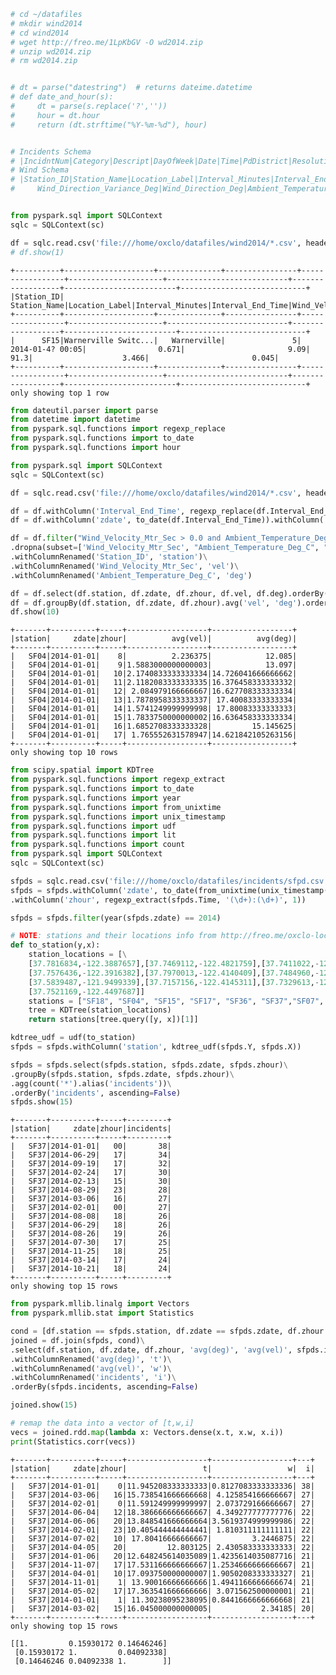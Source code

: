 

```python
# cd ~/datafiles
# mkdir wind2014
# cd wind2014
# wget http://freo.me/1LpKbGV -O wd2014.zip
# unzip wd2014.zip
# rm wd2014.zip


# dt = parse("datestring")  # returns dateime.datetime
# def date_and_hour(s):
#     dt = parse(s.replace('?',''))
#     hour = dt.hour
#     return (dt.strftime("%Y-%m-%d"), hour)


# Incidents Schema
# |IncidntNum|Category|Descript|DayOfWeek|Date|Time|PdDistrict|Resolution|Address|X|Y|Location|PdId|
# Wind Schema
# |Station_ID|Station_Name|Location_Label|Interval_Minutes|Interval_End_Time|Wind_Velocity_Mtr_Sec|
#     Wind_Direction_Variance_Deg|Wind_Direction_Deg|Ambient_Temperature_Deg_C|Global_Horizontal_Irradiance|
```


```python

```


```python
from pyspark.sql import SQLContext
sqlc = SQLContext(sc)

df = sqlc.read.csv('file:///home/oxclo/datafiles/wind2014/*.csv', header='true', inferSchema='true')
# df.show(1)
```

    +----------+--------------------+--------------+----------------+-----------------+---------------------+---------------------------+------------------+-------------------------+----------------------------+
    |Station_ID|        Station_Name|Location_Label|Interval_Minutes|Interval_End_Time|Wind_Velocity_Mtr_Sec|Wind_Direction_Variance_Deg|Wind_Direction_Deg|Ambient_Temperature_Deg_C|Global_Horizontal_Irradiance|
    +----------+--------------------+--------------+----------------+-----------------+---------------------+---------------------------+------------------+-------------------------+----------------------------+
    |      SF15|Warnerville Switc...|   Warnerville|               5| 2014-01-4? 00:05|                0.671|                       9.09|              91.3|                    3.466|                       0.045|
    +----------+--------------------+--------------+----------------+-----------------+---------------------+---------------------------+------------------+-------------------------+----------------------------+
    only showing top 1 row
    



```python
from dateutil.parser import parse
from datetime import datetime
from pyspark.sql.functions import regexp_replace
from pyspark.sql.functions import to_date
from pyspark.sql.functions import hour

from pyspark.sql import SQLContext
sqlc = SQLContext(sc)

df = sqlc.read.csv('file:///home/oxclo/datafiles/wind2014/*.csv', header='true', inferSchema='true')

df = df.withColumn('Interval_End_Time', regexp_replace(df.Interval_End_Time, '(.*)\\? (.*)', '$1 $2'))
df = df.withColumn('zdate', to_date(df.Interval_End_Time)).withColumn('zhour', hour(df.Interval_End_Time))

df = df.filter("Wind_Velocity_Mtr_Sec > 0.0 and Ambient_Temperature_Deg_C > 0.0")\
.dropna(subset=['Wind_Velocity_Mtr_Sec', "Ambient_Temperature_Deg_C", "Interval_End_Time", "Interval_Minutes"])\
.withColumnRenamed('Station_ID', 'station')\
.withColumnRenamed('Wind_Velocity_Mtr_Sec', 'vel')\
.withColumnRenamed('Ambient_Temperature_Deg_C', 'deg')

df = df.select(df.station, df.zdate, df.zhour, df.vel, df.deg).orderBy(df.station, df.zdate, df.zhour)
df = df.groupBy(df.station, df.zdate, df.zhour).avg('vel', 'deg').orderBy(df.station, df.zdate, df.zhour)
df.show(10)

```

    +-------+----------+-----+------------------+------------------+
    |station|     zdate|zhour|          avg(vel)|          avg(deg)|
    +-------+----------+-----+------------------+------------------+
    |   SF04|2014-01-01|    8|          2.236375|            12.085|
    |   SF04|2014-01-01|    9|1.5883000000000003|            13.097|
    |   SF04|2014-01-01|   10|2.1740833333333334|14.726041666666662|
    |   SF04|2014-01-01|   11|2.1182083333333335|16.376458333333332|
    |   SF04|2014-01-01|   12| 2.084979166666667|16.627708333333334|
    |   SF04|2014-01-01|   13|1.7878958333333337| 17.40083333333334|
    |   SF04|2014-01-01|   14|1.5741249999999998| 17.80083333333333|
    |   SF04|2014-01-01|   15|1.7833750000000002|16.636458333333334|
    |   SF04|2014-01-01|   16|1.6852708333333328|         15.145625|
    |   SF04|2014-01-01|   17| 1.765552631578947|14.621842105263156|
    +-------+----------+-----+------------------+------------------+
    only showing top 10 rows
    



```python
from scipy.spatial import KDTree
from pyspark.sql.functions import regexp_extract
from pyspark.sql.functions import to_date
from pyspark.sql.functions import year
from pyspark.sql.functions import from_unixtime
from pyspark.sql.functions import unix_timestamp
from pyspark.sql.functions import udf
from pyspark.sql.functions import lit
from pyspark.sql.functions import count
from pyspark.sql import SQLContext
sqlc = SQLContext(sc)

sfpds = sqlc.read.csv('file:///home/oxclo/datafiles/incidents/sfpd.csv', header='true', inferSchema='true')
sfpds = sfpds.withColumn('zdate', to_date(from_unixtime(unix_timestamp(sfpds.Date, 'MM/dd/yyy'))))\
.withColumn('zhour', regexp_extract(sfpds.Time, '(\d+):(\d+)', 1))

sfpds = sfpds.filter(year(sfpds.zdate) == 2014)

# NOTE: stations and their locations info from http://freo.me/oxclo-locate
def to_station(y,x):
    station_locations = [\
    [37.7816834,-122.3887657],[37.7469112,-122.4821759],[37.7411022,-120.8041510],[37.4834543,-122.3187302],\
    [37.7576436,-122.3916382],[37.7970013,-122.4140409],[37.7484960,-122.4567461],[37.7288155,-122.4210133],\
    [37.5839487,-121.9499339],[37.7157156,-122.4145311],[37.7329613,-122.5051491],[37.7575891,-122.3923824],\
    [37.7521169,-122.4497687]]
    stations = ["SF18", "SF04", "SF15", "SF17", "SF36", "SF37","SF07", "SF11", "SF12", "SF14", "SF16", "SF19", "SF34"]
    tree = KDTree(station_locations)
    return stations[tree.query([y, x])[1]]

kdtree_udf = udf(to_station)
sfpds = sfpds.withColumn('station', kdtree_udf(sfpds.Y, sfpds.X))

sfpds = sfpds.select(sfpds.station, sfpds.zdate, sfpds.zhour)\
.groupBy(sfpds.station, sfpds.zdate, sfpds.zhour)\
.agg(count('*').alias('incidents'))\
.orderBy('incidents', ascending=False)
sfpds.show(15)
```

    +-------+----------+-----+---------+
    |station|     zdate|zhour|incidents|
    +-------+----------+-----+---------+
    |   SF37|2014-01-01|   00|       38|
    |   SF37|2014-06-29|   17|       34|
    |   SF37|2014-09-19|   17|       32|
    |   SF37|2014-02-24|   17|       30|
    |   SF37|2014-02-13|   15|       30|
    |   SF37|2014-08-29|   23|       28|
    |   SF37|2014-03-06|   16|       27|
    |   SF37|2014-02-01|   00|       27|
    |   SF37|2014-08-08|   18|       26|
    |   SF37|2014-06-29|   18|       26|
    |   SF37|2014-08-26|   19|       26|
    |   SF37|2014-07-30|   17|       25|
    |   SF37|2014-11-25|   18|       25|
    |   SF37|2014-03-14|   17|       24|
    |   SF37|2014-10-21|   18|       24|
    +-------+----------+-----+---------+
    only showing top 15 rows
    



```python
from pyspark.mllib.linalg import Vectors
from pyspark.mllib.stat import Statistics

cond = [df.station == sfpds.station, df.zdate == sfpds.zdate, df.zhour == sfpds.zhour]
joined = df.join(sfpds, cond)\
.select(df.station, df.zdate, df.zhour, 'avg(deg)', 'avg(vel)', sfpds.incidents)\
.withColumnRenamed('avg(deg)', 't')\
.withColumnRenamed('avg(vel)', 'w')\
.withColumnRenamed('incidents', 'i')\
.orderBy(sfpds.incidents, ascending=False)

joined.show(15)

# remap the data into a vector of [t,w,i]
vecs = joined.rdd.map(lambda x: Vectors.dense(x.t, x.w, x.i))
print(Statistics.corr(vecs))
```

    +-------+----------+-----+------------------+------------------+---+
    |station|     zdate|zhour|                 t|                 w|  i|
    +-------+----------+-----+------------------+------------------+---+
    |   SF37|2014-01-01|    0|11.945208333333333|0.8127083333333336| 38|
    |   SF37|2014-03-06|   16|15.738541666666668| 4.125854166666667| 27|
    |   SF37|2014-02-01|    0|11.591249999999997| 2.073729166666667| 27|
    |   SF37|2014-06-04|   12|18.386666666666667| 4.349277777777776| 22|
    |   SF37|2014-06-06|   20|13.848541666666664|3.5619374999999986| 22|
    |   SF37|2014-02-01|   23|10.405444444444441| 1.810311111111111| 22|
    |   SF37|2014-07-02|   10| 17.80416666666667|         3.2446875| 22|
    |   SF37|2014-04-05|   20|         12.803125| 2.430583333333333| 22|
    |   SF37|2014-01-06|   20|12.648245614035089|1.4235614035087716| 21|
    |   SF37|2014-11-07|   17|17.531166666666667|1.2534666666666667| 21|
    |   SF37|2014-04-01|   10|17.093750000000007|1.9050208333333327| 21|
    |   SF37|2014-11-01|    1| 13.90016666666666|1.4941166666666674| 21|
    |   SF37|2014-05-02|   17|17.363541666666666| 3.071562500000001| 21|
    |   SF37|2014-01-01|    1| 11.30238095238095|0.8441666666666668| 21|
    |   SF37|2014-03-02|   15|16.045000000000005|           2.34185| 20|
    +-------+----------+-----+------------------+------------------+---+
    only showing top 15 rows
    
    [[1.         0.15930172 0.14646246]
     [0.15930172 1.         0.04092338]
     [0.14646246 0.04092338 1.        ]]

